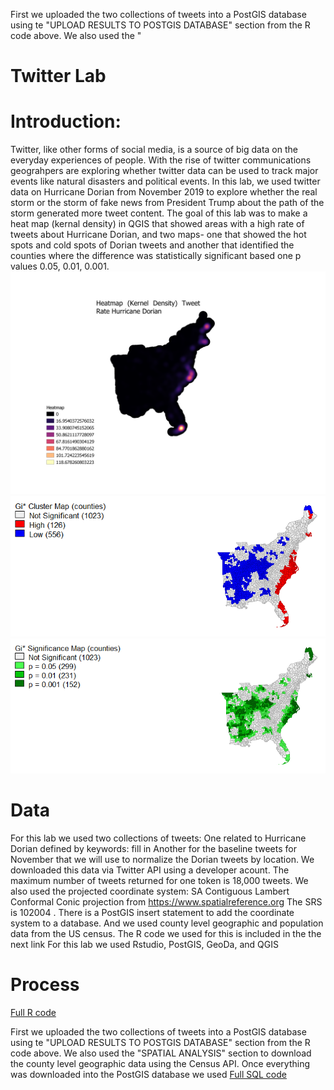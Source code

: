 First we uploaded the two collections of tweets into a PostGIS database using te "UPLOAD RESULTS TO POSTGIS DATABASE" section from the R code above. We also used the " 
# Twitter Lab

# Introduction: 
Twitter, like other forms of social media, is a source of big data on the everyday experiences of people. With the rise of 
twitter communications geograhpers are exploring whether twitter data can be used to track major events like natural disasters and political events. In this lab, we used twitter data on Hurricane Dorian from November 2019 to explore whether the real storm or the storm of fake news from President Trump about the path of the storm generated more tweet content. The goal of this lab was to make a heat map (kernal density) in QGIS that showed areas with a high rate of tweets about Hurricane Dorian, and two maps- one that showed the hot spots and cold spots of Dorian tweets and another that identified the counties where the difference was statistically significant based one p values 0.05, 0.01, 0.001. 
![Heatmap](dorianheatmap.png)
![Hotspot](countiesGetisOrdMapFrame.png)
![Statistical Significance](counties2GetisOrdMapFrame.png)

# Data 
For this lab we used two collections of tweets: 
One related to Hurricane Dorian defined by keywords: fill in 
Another for the baseline tweets for November that we will use to normalize the Dorian tweets by location.
We downloaded this data via Twitter API using a developer acount. The maximum number of tweets returned for one token is 18,000 tweets. 
We also used the projected coordinate system: SA Contiguous Lambert Conformal Conic projection from https://www.spatialreference.org The SRS is 102004 . There is a PostGIS insert statement to add the coordinate system to a database.
And we used county level geographic and population data from the US census. The R code we used for this is included in the 
the next link
For this lab we used Rstudio, PostGIS, GeoDa, and QGIS

# Process 
[Full R code](twitterForLab2.r)  

First we uploaded the two collections of tweets into a PostGIS database using te "UPLOAD RESULTS TO POSTGIS DATABASE" section from the R code above. We also used the "SPATIAL ANALYSIS" section to download the county level geographic data using the Census API. 
Once everything was downloaded into the PostGIS database we used 
[Full SQL code](lab10notes.sql)
